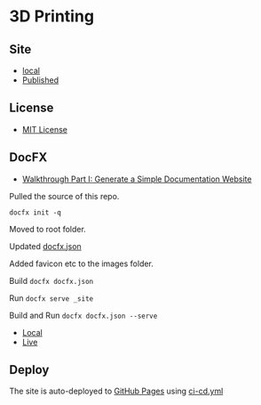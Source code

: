 # 3D Printing

## Site

- [local](http://localhost:8000/)
- [Published](https://alexhedley.github.io/3dprinting)

## License

- [MIT License](LICENSE)

## DocFX

- [Walkthrough Part I: Generate a Simple Documentation Website](https://dotnet.github.io/docfx/tutorial/walkthrough/walkthrough_create_a_docfx_project.html)

Pulled the source of this repo.

`docfx init -q`

Moved to root folder.

Updated [docfx.json](docfx.json)

Added favicon etc to the images folder.

Build `docfx docfx.json`

Run `docfx serve _site`

Build and Run `docfx docfx.json --serve`

- [Local](http://localhost:8080/)
- [Live](https://alexhedley.github.io/3dprinting)

## Deploy

The site is auto-deployed to [GitHub Pages](https://pages.github.com/) using [ci-cd.yml](.github/workflows/ci-cd.yml)
